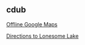 ## cdub

[Offline Google Maps](tmp/offlineMaps.md)

[Directions to Lonesome Lake](tmp/lonesomeLake.md)
